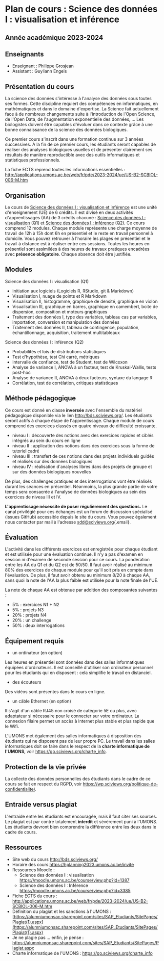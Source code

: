 # Plan de cours : Science des données I : visualisation et inférence

## Année académique 2023-2024

## Enseignants

-   Enseignant : Philippe Grosjean
-   Assistant : Guyliann Engels

## Présentation du cours

La science des données s'intéresse à l'analyse des données sous toutes ses formes. Cette discipline requiert des compétences en informatiques, en mathématiques et dans le domaine d'expertise. La Science fait actuellement face à de nombreux changements suite à l'introduction de l'Open Science, de l'Open Data, de l'augmentation exponentielle des données, ... Les biologistes doivent être capables d'évoluer dans ce contexte grâce à une bonne connaissance de la science des données biologiques.

Ce premier cours s'inscrit dans une formation continue sur 3 années successives. À la fin de ce premier cours, les étudiants seront capables de réaliser des analyses biologiques usuelles et de présenter clairement ses résultats de manière reproductible avec des outils informatiques et statistiques professionnels.

La fiche ECTS reprend toutes les informations essentielles : <http://applications.umons.ac.be/web/fr/pde/2023-2024/ue/US-B2-SCBIOL-006-M.htm>

## Organisation

Le cours de [Science des données I : visualisation et inférence](http://applications.umons.ac.be/web/fr/pde/2023-2024/ue/US-B2-SCBIOL-006-M.htm) est une unité d'enseignement (UE) de 6 crédits. Il est divisé en deux activités d'apprentissages (AA) de 3 crédits chacune : [Science des données I : visualisation](http://applications.umons.ac.be/web/fr/pde/2023-2024/aa/S-BIOG-006.htm) (Q1) et [Science des données I : inférence](http://applications.umons.ac.be/web/fr/pde/2023-2024/aa/S-BIOG-027.htm) (Q2). Ce cours comprend 12 modules. Chaque module représente une charge moyenne de travail de 12h à 15h dont 6h en présentiel et le reste en travail personnel à domicile. Vous pouvez retrouver à l'horaire les plages en présentiel et le travail à distance est à réaliser entre ces sessions. Toutes les heures en présentiel sont assimilées à des heures de travaux pratiques encadrées avec **présence obligatoire**. Chaque absence doit être justifiée.

## Modules

Science des données I : visualisation (Q1)

-   Initiation aux logiciels (Logiciels R, RStudio, git & Markdown)
-   Visualisation I, nuage de points et R Markdown
-   Visualisation II, histogramme, graphique de densité, graphique en violon
-   Visualisation III, graphique en barres, graphique en camembert, boite de dispersion, composition et moteurs graphiques
-   Traitement des données I, type des variables, tableau cas par variables, importation, conversion et manipulation des données
-   Traitement des données II, tableau de contingence, population, échantillonnage, acquisition, traitement multitableaux

Science des données I : inférence (Q2)

-   Probabilités et lois de distributions statistiques
-   Test d'hypothèse, test Chi carré, métriques
-   Intervalle de confiance, test de Student, test de Wilcoxon
-   Analyse de variance I, ANOVA à un facteur, test de Kruskal-Wallis, tests post-hoc
-   Analyse de variance II, ANOVA à deux facteurs, syntaxe du langage R
-   Corrélation, test de corrélation, critiques statistiques

## Méthode pédagogique

Ce cours est donné en classe **inversée** avec l'ensemble du matériel pédagogique disponible via le lien <http://bds.sciviews.org/>. Les étudiants seront actifs à chaque étape de l'apprentissage. Chaque module de cours comprend des exercices classés en quatre niveaux de difficulté croissante.

-   niveau I : découverte des notions avec des exercices rapides et ciblés intégrés au sein du cours en ligne
-   niveau II : application des notions dans des exercices sous la forme de tutoriel cadré
-   niveau III : transfert de ces notions dans des projets individuels guidés et réalisés sur des données biologiques
-   niveau IV : réalisation d'analyses libres dans des projets de groupe et sur des données biologiques nouvelles

De plus, des challenges pratiques et des interrogations vont être réalisés durant les séances en présentiel. Néanmoins, la plus grande partie de votre temps sera consacrée à l'analyse de données biologiques au sein des exercices de niveau III et IV.

**L'apprentissage nécessite de poser régulièrement des questions.** Le canal privilégié pour ces échanges est un forum de discussion spécialisé (issues GitHub) accessible depuis le site du cours. Vous pouvez également nous contacter par mail à l'adresse [sdd\@sciviews.org](mailto:sdd@sciviews.org){.email}.

## Évaluation

L'activité dans les différents exercices est enregistrée pour chaque étudiant et est utilisée pour une évaluation continue. Il n'y a pas d'examen en session ni d'examen de seconde session pour ce cours. La pondération entre les AA du Q1 et du Q2 est de 50/50. Il faut avoir réalisé au minimum 80% des exercices de chaque module pour qu'il soit pris en compte dans l'évaluation. De plus, il faut avoir obtenu au minimum 8/20 à chaque AA, sans quoi la note de l'AA la plus faible est utilisée pour la note finale de l'UE.

La note de chaque AA est obtenue par addition des composantes suivantes :

-   5% : exercices N1 + N2
-   5% : projets N3
-   20% : projets N4
-   20% : un challenge
-   50% : deux interrogations

## Équipement requis

-   un ordinateur (en option)

Les heures en présentiel sont données dans des salles informatiques équipées d'ordinateurs. Il est conseillé d'utiliser son ordinateur personnel pour les étudiants qui en disposent : cela simplifie le travail en distanciel.

-   des écouteurs

Des vidéos sont présentes dans le cours en ligne.

-   un câble Ethernet (en option)

Il s'agit d'un câble RJ45 non croisé de catégorie 5E ou plus, avec adaptateur si nécessaire pour le connecter sur votre ordinateur. La connexion filaire permet un accès à Internet plus stable et plus rapide que le Wifi.

L'UMONS met également des salles informatiques à disposition des étudiants qui ne disposent pas de leur propre PC. Le travail dans les salles informatiques doit se faire dans le respect de la **charte informatique de l'UMONS**, voir <https://go.sciviews.org/charte_info>.

## Protection de la vie privée

La collecte des données personnelles des étudiants dans le cadre de ce cours se fait en respect du RGPD, voir <https://wp.sciviews.org/politique-de-confidentialite/>.

## Entraide versus plagiat

L'entraide entre les étudiants est encouragée, mais il faut citer ses sources. Le plagiat est par contre totalement **interdit** et sévèrement puni à l'UMONS. Les étudiants devront bien comprendre la différence entre les deux dans le cadre de cours.

## Ressources

-   Site web du cours <http://bds.sciviews.org/>
-   Horaire des cours <https://hplanning2023.umons.ac.be/invite>
-   Ressources Moodle :
    -   Science des données I : visualisation <https://moodle.umons.ac.be/course/view.php?id=1387>
    -   Science des données I : Inférence <https://moodle.umons.ac.be/course/view.php?id=3385>
-   Fiche ECTS du cours : <http://applications.umons.ac.be/web/fr/pde/2023-2024/ue/US-B2-SCBIOL-006-M.htm>
-   Définition du plagiat et les sanctions à l'UMONS : [https://alumniumonsac.sharepoint.com/sites/SAP_Etudiants/SitePages/Plagiat(1).aspx](https://alumniumonsac.sharepoint.com/sites/SAP_Etudiants/SitePages/Plagiat(1).aspx)
-   Je ne plagie pas ... enfin, je pense : <https://alumniumonsac.sharepoint.com/sites/SAP_Etudiants/SitePages/Plagiat.aspx>
-   Charte informatique de l'UMONS : <https://go.sciviews.org/charte_info>
